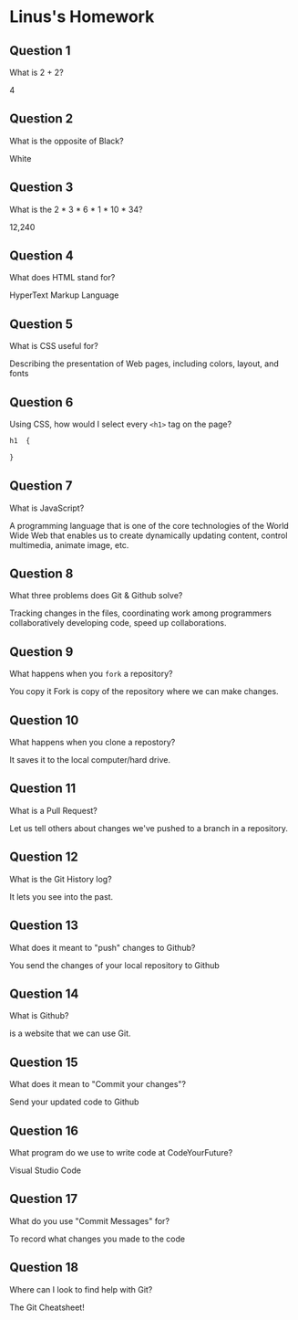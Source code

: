 # Linus's Homework

## Question 1

What is 2 + 2?

4

## Question 2

What is the opposite of Black?

White

## Question 3

What is the  2 * 3 * 6 * 1 * 10 * 34?

12,240

## Question 4 

What does HTML stand for?

HyperText Markup Language

## Question 5

What is CSS useful for?

Describing the presentation of Web pages, including colors, layout, and fonts

## Question 6

Using CSS, how would I select every `<h1>` tag on the page?

```css
h1  {

}
```

## Question 7

What is JavaScript?

A programming language that is one of the core technologies of the World Wide Web that enables us to create dynamically updating content, control multimedia, animate image, etc.

## Question 8

What three problems does Git & Github solve?

Tracking changes in the files, coordinating work among programmers collaboratively developing  code, speed up collaborations. 

## Question 9

What happens when you `fork` a repository?

You copy it
Fork is copy of the repository where we can make changes.

## Question 10 

What happens when you clone a repostory?

It saves it to the local computer/hard drive.

## Question 11

What is a Pull Request?

Let us tell others about changes we've pushed to a branch in a repository.

## Question 12

What is the Git History log?

It lets you see into the past.

## Question 13

What does it meant to "push" changes to Github?

You send the changes of your local repository to Github

## Question 14

What is Github?

is a website that we can use Git.

## Question 15

What does it mean to "Commit your changes"?

Send your updated code to Github

## Question 16

What program do we use to write code at CodeYourFuture?

Visual Studio Code

## Question 17

What do you use "Commit Messages" for?

To record what changes you made to the code

## Question 18

Where can I look to find help with Git?

The Git Cheatsheet!
